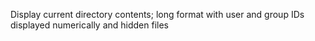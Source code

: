 Display current directory contents; long format with user and group IDs displayed numerically and hidden files
